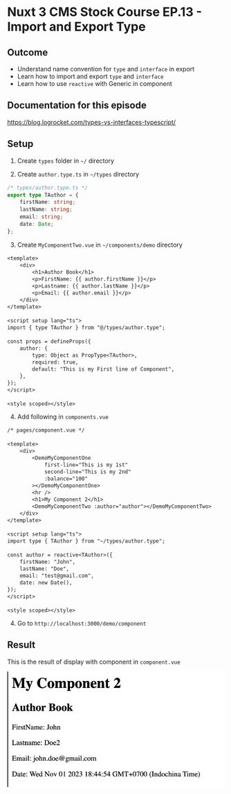 # Nuxt 3 CMS Stock Course EP.13 - Import and Export Type

## Outcome

-   Understand name convention for `type` and `interface` in export
-   Learn how to import and export `type` and `interface`
-   Learn how to use `reactive` with Generic in component

## Documentation for this episode

https://blog.logrocket.com/types-vs-interfaces-typescript/

## Setup

1. Create `types` folder in `~/` directory

2. Create `author.type.ts` in `~/types` directory

```ts
/* types/author.type.ts */
export type TAuthor = {
    firstName: string;
    lastName: string;
    email: string;
    date: Date;
};
```

3. Create `MyComponentTwo.vue` in `~/components/demo` directory

```vue
<template>
    <div>
        <h1>Author Book</h1>
        <p>FirstName: {{ author.firstName }}</p>
        <p>Lastname: {{ author.lastName }}</p>
        <p>Email: {{ author.email }}</p>
    </div>
</template>

<script setup lang="ts">
import { type TAuthor } from "@/types/author.type";

const props = defineProps({
    author: {
        type: Object as PropType<TAuthor>,
        required: true,
        default: "This is my First line of Component",
    },
});
</script>

<style scoped></style>
```

4. Add following in `components.vue`

```vue
/* pages/component.vue */

<template>
    <div>
        <DemoMyComponentOne
            first-line="This is my 1st"
            second-line="This is my 2nd"
            :balance="100"
        ></DemoMyComponentOne>
        <hr />
        <h1>My Component 2</h1>
        <DemoMyComponentTwo :author="author"></DemoMyComponentTwo>
    </div>
</template>

<script setup lang="ts">
import type { TAuthor } from "~/types/author.type";

const author = reactive<TAuthor>({
    firstName: "John",
    lastName: "Doe",
    email: "test@gmail.com",
    date: new Date(),
});
</script>

<style scoped></style>
```

4. Go to `http://localhost:3000/demo/component`

## Result

This is the result of display with component in `component.vue`

![Result](../images/ep13/result1.png)
